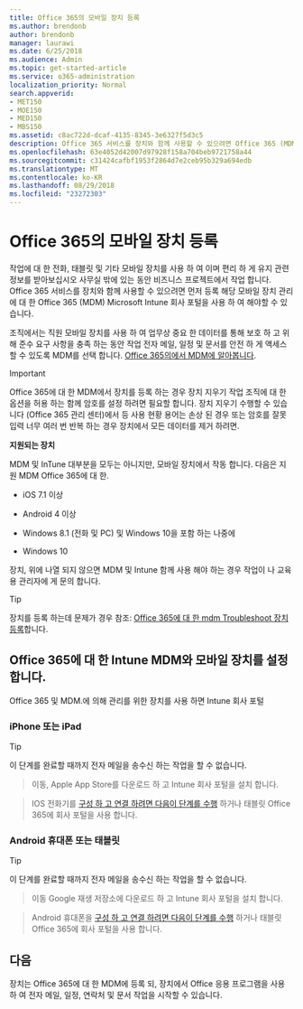 ```yaml
---
title: Office 365의 모바일 장치 등록
ms.author: brendonb
author: brendonb
manager: laurawi
ms.date: 6/25/2018
ms.audience: Admin
ms.topic: get-started-article
ms.service: o365-administration
localization_priority: Normal
search.appverid:
- MET150
- MOE150
- MED150
- MBS150
ms.assetid: c8ac722d-dcaf-4135-8345-3e6327f5d3c5
description: Office 365 서비스를 장치와 함께 사용할 수 있으려면 Office 365 (MDM)에 대 한 모바일 장치 관리에 등록 하려면 다음이 단계를 수행 해야할 수 있습니다. 진행 중인 작업을 추가 하거나 처음에 대 한 전자 메일 계정을 장치로 학교 때이 수행 됩니다.
ms.openlocfilehash: 63e4052d42007d97928f158a704beb9721758a44
ms.sourcegitcommit: c31424cafbf1953f2864d7e2ceb95b329a694edb
ms.translationtype: MT
ms.contentlocale: ko-KR
ms.lasthandoff: 08/29/2018
ms.locfileid: "23272303"
---
```

# <a name="enroll-your-mobile-device-in-office-365"></a>Office 365의 모바일 장치 등록

작업에 대 한 전화, 태블릿 및 기타 모바일 장치를 사용 하 여 이며 편리 하 게 유지 관련 정보를 받아보십시오 사무실 밖에 있는 동안 비즈니스 프로젝트에서 작업 합니다. Office 365 서비스를 장치와 함께 사용할 수 있으려면 먼저 등록 해당 모바일 장치 관리에 대 한 Office 365 (MDM) Microsoft Intune 회사 포털을 사용 하 여 해야할 수 있습니다.
  
조직에서는 직원 모바일 장치를 사용 하 여 업무상 중요 한 데이터를 통해 보호 하 고 위해 준수 요구 사항을 충족 하는 동안 작업 전자 메일, 일정 및 문서를 안전 하 게 액세스할 수 있도록 MDM를 선택 합니다. [Office 365의에서 MDM에 알아봅니다](https://go.microsoft.com/fwlink/?LinkId=615142).
  
> [!IMPORTANT]
> Office 365에 대 한 MDM에서 장치를 등록 하는 경우 장치 지우기 작업 조직에 대 한 옵션을 허용 하는 함께 암호를 설정 하려면 필요할 합니다. 장치 지우기 수행할 수 있습니다 (Office 365 관리 센터)에서 등 사용 현황 용어는 손상 된 경우 또는 암호를 잘못 입력 너무 여러 번 반복 하는 경우 장치에서 모든 데이터를 제거 하려면. 
  
 **지원되는 장치**
  
MDM 및 InTune 대부분을 모두는 아니지만, 모바일 장치에서 작동 합니다. 다음은 지원 MDM Office 365에 대 한.
  
- iOS 7.1 이상
    
- Android 4 이상
    
- Windows 8.1 (전화 및 PC) 및 Windows 10을 포함 하는 나중에
    
- Windows 10
    
장치, 위에 나열 되지 않으면 MDM 및 Intune 함께 사용 해야 하는 경우 작업이 나 교육용 관리자에 게 문의 합니다.
  
> [!TIP]
> 장치를 등록 하는데 문제가 경우 참조: [Office 365에 대 한 mdm Troubleshoot 장치 등록](troubleshoot-mdm.md)합니다. 
  
## <a name="set-up-your-mobile-device-with-intune-and-mdm-for-office-365"></a>Office 365에 대 한 Intune MDM와 모바일 장치를 설정 합니다.

Office 365 및 MDM.에 의해 관리를 위한 장치를 사용 하면 Intune 회사 포털
  
### <a name="iphone-or-ipad"></a>iPhone 또는 iPad

> [!TIP]
> 이 단계를 완료할 때까지 전자 메일을 송수신 하는 작업을 할 수 없습니다. 
  
> 이동, Apple App Store를 다운로드 하 고 Intune 회사 포털을 설치 합니다.
    
> IOS 전화기를 [구성 하 고 연결 하려면 다음이 단계를 수행](https://go.microsoft.com/fwlink/?linkid=875316) 하거나 태블릿 Office 365에 회사 포털을 사용 합니다. 
    
### <a name="android-phone-or-tablet"></a>Android 휴대폰 또는 태블릿

> [!TIP]
> 이 단계를 완료할 때까지 전자 메일을 송수신 하는 작업을 할 수 없습니다. 
  
> 이동 Google 재생 저장소에 다운로드 하 고 Intune 회사 포털을 설치 합니다.
    
> Android 휴대폰을 [구성 하 고 연결 하려면 다음이 단계를 수행](https://go.microsoft.com/fwlink/?linkid=875317) 하거나 태블릿 Office 365에 회사 포털을 사용 합니다. 
    
## <a name="whats-next"></a>다음

장치는 Office 365에 대 한 MDM에 등록 되, 장치에서 Office 응용 프로그램을 사용 하 여 전자 메일, 일정, 연락처 및 문서 작업을 시작할 수 있습니다.
  

